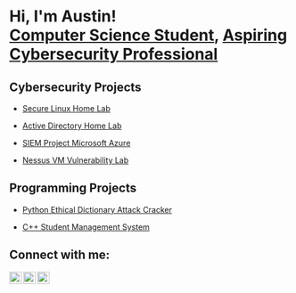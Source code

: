 <h1>Hi, I'm Austin! <br/><a href="https://github.com/austindennoCS">Computer Science Student</a>, <a href="https://github.com/austindennoCS">Aspiring Cybersecurity Professional</a></h1>

<h2>Cybersecurity Projects</h2>

  - [Secure Linux Home Lab](https://github.com/austindennoCS)

  - [Active Directory Home Lab](https://github.com/austindennoCS)
  
  - [SIEM Project Microsoft Azure](https://github.com/austindennoCS)

  - [Nessus VM Vulnerability Lab](https://github.com/austindennoCS)

<h2>Programming Projects</h2>

  - [Python Ethical Dictionary Attack Cracker](https://github.com/austindennoCS)
  
  - [C++ Student Management System](https://github.com/austindennoCS)

<h2>Connect with me:</h2>

[<img align="left" alt="austindennoCS | Twitter" width="22px" src="https://cdn.jsdelivr.net/npm/simple-icons@v3/icons/twitter.svg" />][twitter]
[<img align="left" alt="austindennoCS | LinkedIn" width="22px" src="https://cdn.jsdelivr.net/npm/simple-icons@v3/icons/linkedin.svg" />][linkedin]
[<img align="left" alt="austindennoCS | Instagram" width="22px" src="https://cdn.jsdelivr.net/npm/simple-icons@v3/icons/instagram.svg" />][instagram]

[twitter]: https://twitter.com
[instagram]: https://www.instagram.com
[linkedin]: https://linkedin.com


